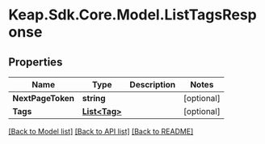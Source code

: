 # Keap.Sdk.Core.Model.ListTagsResponse

## Properties

Name | Type | Description | Notes
------------ | ------------- | ------------- | -------------
**NextPageToken** | **string** |  | [optional] 
**Tags** | [**List&lt;Tag&gt;**](Tag.md) |  | [optional] 

[[Back to Model list]](../README.md#documentation-for-models) [[Back to API list]](../README.md#documentation-for-api-endpoints) [[Back to README]](../README.md)

